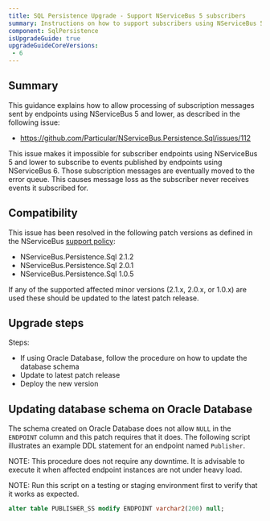 ```yaml
---
title: SQL Persistence Upgrade - Support NServiceBus 5 subscribers
summary: Instructions on how to support subscribers using NServiceBus 5 and lower
component: SqlPersistence
isUpgradeGuide: true
upgradeGuideCoreVersions:
 - 6
---
```



## Summary

This guidance explains how to allow processing of subscription messages sent by endpoints using NServiceBus 5 and lower, as described in the following issue:

- https://github.com/Particular/NServiceBus.Persistence.Sql/issues/112

This issue makes it impossible for subscriber endpoints using NServiceBus 5 and lower to subscribe to events published by endpoints using NServiceBus 6. Those subscription messages are eventually moved to the error queue. This causes message loss as the subscriber never receives events it subscribed for.


## Compatibility

This issue has been resolved in the following patch versions as defined in the NServiceBus [support policy](support-policy.md):

- NServiceBus.Persistence.Sql 2.1.2
- NServiceBus.Persistence.Sql 2.0.1
- NServiceBus.Persistence.Sql 1.0.5

If any of the supported affected minor versions (2.1.x, 2.0.x, or 1.0.x) are used these should be updated to the latest patch release.


## Upgrade steps

Steps:

 * If using Oracle Database, follow the procedure on how to update the database schema
 * Update to latest patch release
 * Deploy the new version


## Updating database schema on Oracle Database

The schema created on Oracle Database does not allow `NULL` in the `ENDPOINT` column and this patch requires that it does. The following script illustrates an example DDL statement for an endpoint named `Publisher`.

NOTE: This procedure does not require any downtime. It is advisable to execute it when affected endpoint instances are not under heavy load.

NOTE: Run this script on a testing or staging environment first to verify that it works as expected.

```sql
alter table PUBLISHER_SS modify ENDPOINT varchar2(200) null;
```
